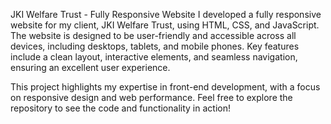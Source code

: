 JKI Welfare Trust - Fully Responsive Website
I developed a fully responsive website for my client, JKI Welfare Trust, using HTML, CSS, and JavaScript. The website is designed to be user-friendly and accessible across all devices, including desktops, tablets, and mobile phones. Key features include a clean layout, interactive elements, and seamless navigation, ensuring an excellent user experience.

This project highlights my expertise in front-end development, with a focus on responsive design and web performance. Feel free to explore the repository to see the code and functionality in action!
